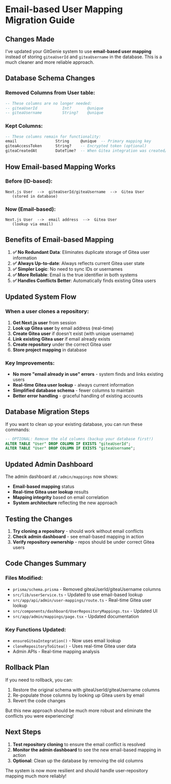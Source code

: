 # Email-based User Mapping Migration Guide

## Changes Made

I've updated your GitGenie system to use **email-based user mapping** instead of storing `giteaUserId` and `giteaUsername` in the database. This is a much cleaner and more reliable approach.

## Database Schema Changes

### Removed Columns from User table:
```sql
-- These columns are no longer needed:
-- giteaUserId           Int?       @unique
-- giteaUsername         String?    @unique
```

### Kept Columns:
```sql
-- These columns remain for functionality:
email                 String     @unique  -- Primary mapping key
giteaAccessToken      String?    -- Encrypted token (optional)
giteaCreatedAt        DateTime?  -- When Gitea integration was created/linked
```

## How Email-based Mapping Works

### Before (ID-based):
```
Next.js User  -->  giteaUserId/giteaUsername  -->  Gitea User
   (stored in database)
```

### Now (Email-based):
```
Next.js User  -->  email address  -->  Gitea User
   (lookup via email)
```

## Benefits of Email-based Mapping

1. **✅ No Redundant Data**: Eliminates duplicate storage of Gitea user information
2. **✅ Always Up-to-date**: Always reflects current Gitea user state
3. **✅ Simpler Logic**: No need to sync IDs or usernames
4. **✅ More Reliable**: Email is the true identifier in both systems
5. **✅ Handles Conflicts Better**: Automatically finds existing Gitea users

## Updated System Flow

### When a user clones a repository:

1. **Get Next.js user** from session
2. **Look up Gitea user** by email address (real-time)
3. **Create Gitea user** if doesn't exist (with unique username)
4. **Link existing Gitea user** if email already exists
5. **Create repository** under the correct Gitea user
6. **Store project mapping** in database

### Key Improvements:

- **No more "email already in use" errors** - system finds and links existing users
- **Real-time Gitea user lookup** - always current information
- **Simplified database schema** - fewer columns to maintain
- **Better error handling** - graceful handling of existing accounts

## Database Migration Steps

If you want to clean up your existing database, you can run these commands:

```sql
-- OPTIONAL: Remove the old columns (backup your database first!)
ALTER TABLE "User" DROP COLUMN IF EXISTS "giteaUserId";
ALTER TABLE "User" DROP COLUMN IF EXISTS "giteaUsername";
```

## Updated Admin Dashboard

The admin dashboard at `/admin/mappings` now shows:

- **Email-based mapping** status
- **Real-time Gitea user lookup** results
- **Mapping integrity** based on email correlation
- **System architecture** reflecting the new approach

## Testing the Changes

1. **Try cloning a repository** - should work without email conflicts
2. **Check admin dashboard** - see email-based mapping in action
3. **Verify repository ownership** - repos should be under correct Gitea users

## Code Changes Summary

### Files Modified:
- `prisma/schema.prisma` - Removed giteaUserId/giteaUsername columns
- `src/lib/userService.ts` - Updated to use email-based lookup
- `src/app/api/admin/user-mappings/route.ts` - Real-time Gitea user lookup
- `src/components/dashboard/UserRepositoryMappings.tsx` - Updated UI
- `src/app/admin/mappings/page.tsx` - Updated documentation

### Key Functions Updated:
- `ensureGiteaIntegration()` - Now uses email lookup
- `cloneRepositoryToGitea()` - Uses real-time Gitea user data
- Admin APIs - Real-time mapping analysis

## Rollback Plan

If you need to rollback, you can:

1. Restore the original schema with giteaUserId/giteaUsername columns
2. Re-populate those columns by looking up Gitea users by email
3. Revert the code changes

But this new approach should be much more robust and eliminate the conflicts you were experiencing!

## Next Steps

1. **Test repository cloning** to ensure the email conflict is resolved
2. **Monitor the admin dashboard** to see the new email-based mapping in action
3. **Optional**: Clean up the database by removing the old columns

The system is now more resilient and should handle user-repository mapping much more reliably!
